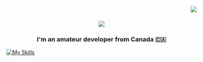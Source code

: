 <img align="right" src="https://visitor-badge.laobi.icu/badge?page_id=45Clover.45Clover" />

<h1 align="center">
    <img src="https://readme-typing-svg.herokuapp.com/?font=Righteous&size=35&center=true&vCenter=true&width=500&height=70&duration=4000&lines=Hey+Stalker!+👋;+I'm+45Clover!;" />
</h1>

<h3 align="center">I'm an amateur developer from Canada 🇨🇦</h3>




[![My Skills](https://skillicons.dev/icons?i=linux,py,bots)](https://skillicons.dev)

